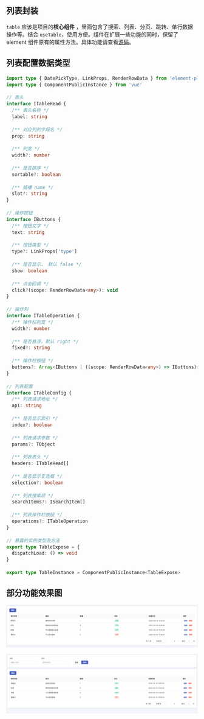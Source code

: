 ## 列表封装

`table` 应该是项目的**核心组件** ，里面包含了搜索、列表、分页、跳转、单行数据操作等。结合 `useTable`，使用方便。组件在扩展一些功能的同时，保留了 element 组件原有的属性方法。具体功能请查看[源码](https://github.com/wjw-gavin/vue3-vite-ts-element-plus/blob/vue_nest/src/components/table/index.vue)。

## 列表配置数据类型

```ts
import type { DatePickType, LinkProps, RenderRowData } from 'element-plus'
import type { ComponentPublicInstance } from 'vue'

// 表头
interface ITableHead {
  /** 表头名称 */
  label: string

  /** 对应列的字段名 */
  prop: string

  /** 列宽 */
  width?: number

  /** 是否排序 */
  sortable?: boolean

  /** 插槽 name */
  slot?: string
}

// 操作按钮
interface IButtons {
  /** 按钮文字 */
  text: string

  /** 按钮类型 */
  type?: LinkProps['type']

  /** 是否显示， 默认 false */
  show: boolean

  /** 点击回调 */
  click?(scope: RenderRowData<any>): void
}

// 操作列
interface ITableOperation {
  /** 操作栏列宽 */
  width?: number

  /** 是否悬浮，默认 right */
  fixed?: string

  /** 操作栏按钮 */
  buttons?: Array<IButtons | ((scope: RenderRowData<any>) => IButtons)>
}

// 列表配置
interface ITableConfig {
  /** 列表请求地址 */
  api: string

  /** 是否显示索引 */
  index?: boolean

  /** 列表请求参数 */
  params?: TObject

  /** 列表表头 */
  headers: ITableHead[]

  /** 是否显示复选框 */
  selection?: boolean

  /** 列表搜索项 */
  searchItems?: ISearchItem[]

  /** 列表操作栏按钮 */
  operations?: ITableOperation
}

// 暴露的实例类型及方法
export type TableExpose = {
  dispatchLoad: () => void
}

export type TableInstance = ComponentPublicInstance<TableExpose>
```

## 部分功能效果图

![table.png](../../images/table.png)

![table2.png](../../images/table2.png)
